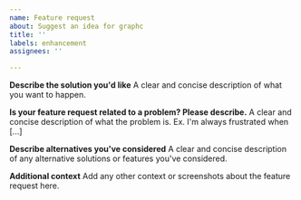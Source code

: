 ```yaml
---
name: Feature request
about: Suggest an idea for graphc
title: ''
labels: enhancement
assignees: ''

---
```


**Describe the solution you'd like**
A clear and concise description of what you want to happen.

**Is your feature request related to a problem? Please describe.**
A clear and concise description of what the problem is. Ex. I'm always frustrated when [...]

**Describe alternatives you've considered**
A clear and concise description of any alternative solutions or features you've considered.

**Additional context**
Add any other context or screenshots about the feature request here.
